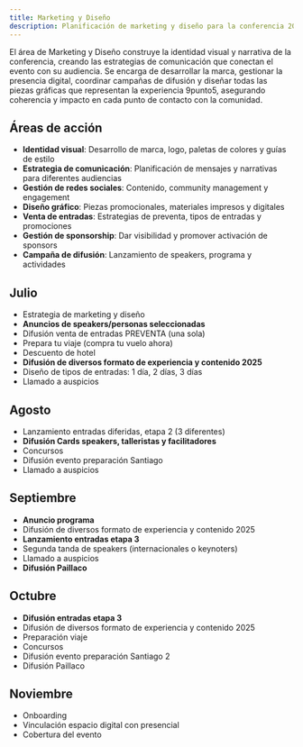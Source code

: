 ```yaml
---
title: Marketing y Diseño
description: Planificación de marketing y diseño para la conferencia 2025
---
```


El área de Marketing y Diseño construye la identidad visual y narrativa de la conferencia, creando las estrategias de comunicación que conectan el evento con su audiencia. Se encarga de desarrollar la marca, gestionar la presencia digital, coordinar campañas de difusión y diseñar todas las piezas gráficas que representan la experiencia 9punto5, asegurando coherencia y impacto en cada punto de contacto con la comunidad.

## Áreas de acción

- **Identidad visual**: Desarrollo de marca, logo, paletas de colores y guías de estilo
- **Estrategia de comunicación**: Planificación de mensajes y narrativas para diferentes audiencias
- **Gestión de redes sociales**: Contenido, community management y engagement
- **Diseño gráfico**: Piezas promocionales, materiales impresos y digitales
- **Venta de entradas**: Estrategias de preventa, tipos de entradas y promociones
- **Gestión de sponsorship**: Dar visibilidad y promover activación de sponsors
- **Campaña de difusión**: Lanzamiento de speakers, programa y actividades

## Julio
- Estrategia de marketing y diseño
- **Anuncios de speakers/personas seleccionadas**
- Difusión venta de entradas PREVENTA (una sola)
- Prepara tu viaje (compra tu vuelo ahora)
- Descuento de hotel
- **Difusión de diversos formato de experiencia y contenido 2025**
- Diseño de tipos de entradas: 1 día, 2 días, 3 días
- Llamado a auspicios

## Agosto
- Lanzamiento entradas diferidas, etapa 2 (3 diferentes)
- **Difusión Cards speakers, talleristas y facilitadores**
- Concursos
- Difusión evento preparación Santiago
- Llamado a auspicios

## Septiembre
- **Anuncio programa**
- Difusión de diversos formato de experiencia y contenido 2025
- **Lanzamiento entradas etapa 3**
- Segunda tanda de speakers (internacionales o keynoters)
- Llamado a auspicios
- **Difusión Paillaco**

## Octubre
- **Difusión entradas etapa 3**
- Difusión de diversos formato de experiencia y contenido 2025
- Preparación viaje
- Concursos
- Difusión evento preparación Santiago 2
- Difusión Paillaco

## Noviembre
- Onboarding
- Vinculación espacio digital con presencial
- Cobertura del evento